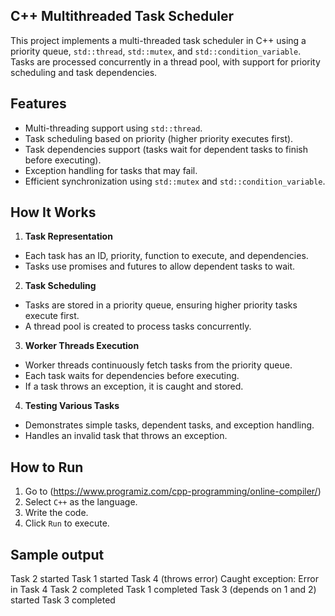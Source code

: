 
## C++ Multithreaded Task Scheduler ##

This project implements a multi-threaded task scheduler in C++ using a priority queue, `std::thread`, `std::mutex`, and `std::condition_variable`. Tasks are processed concurrently in a thread pool, with support for priority scheduling and task dependencies.

## Features

- Multi-threading support using `std::thread`.
- Task scheduling based on priority (higher priority executes first).
- Task dependencies support (tasks wait for dependent tasks to finish before executing).
- Exception handling for tasks that may fail.
- Efficient synchronization using `std::mutex` and `std::condition_variable`.

## How It Works

1. **Task Representation**
- Each task has an ID, priority, function to execute, and dependencies.
- Tasks use promises and futures to allow dependent tasks to wait.

2. **Task Scheduling**
- Tasks are stored in a priority queue, ensuring higher priority tasks execute first.
- A thread pool is created to process tasks concurrently.

3. **Worker Threads Execution**
- Worker threads continuously fetch tasks from the priority queue.
- Each task waits for dependencies before executing.
- If a task throws an exception, it is caught and stored.

 4. **Testing Various Tasks**
- Demonstrates simple tasks, dependent tasks, and exception handling.
- Handles an invalid task that throws an exception.

## How to Run 

1. Go to (https://www.programiz.com/cpp-programming/online-compiler/)
2. Select `C++` as the language.
3. Write the code.
4. Click `Run` to execute.

## Sample output

Task 2 started
Task 1 started
Task 4 (throws error)
Caught exception: Error in Task 4
Task 2 completed
Task 1 completed
Task 3 (depends on 1 and 2) started
Task 3 completed

